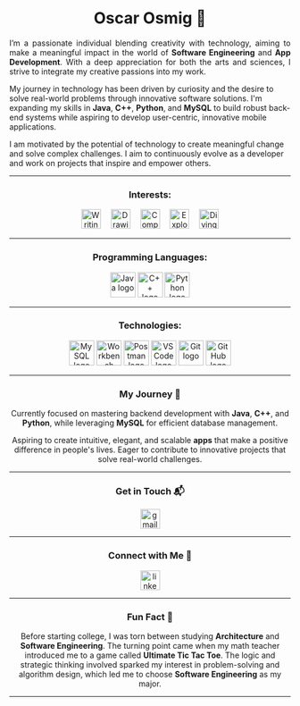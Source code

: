 <!-- Name -->
<h1 align="center"> <strong>Oscar Osmig</strong> 👋 </h1>

<!-- Summary -->
<p align="justify">
  I’m a passionate individual blending creativity with technology, aiming to make a meaningful impact in the world of <strong>Software Engineering</strong> and <strong>App Development</strong>. With a deep appreciation for both the arts and sciences, I strive to integrate my creative passions into my work.
  
  My journey in technology has been driven by curiosity and the desire to solve real-world problems through innovative software solutions. I'm expanding my skills in <strong>Java</strong>, <strong>C++</strong>, <strong>Python</strong>, and <strong>MySQL</strong> to build robust back-end systems while aspiring to develop user-centric, innovative mobile applications.
  
  I am motivated by the potential of technology to create meaningful change and solve complex challenges. I aim to continuously evolve as a developer and work on projects that inspire and empower others.
</p>

---

<!-- Interests -->
<!-- Interests -->
<h3 align="center">Interests:</h3>
<div align="center">
  <img src="https://img.shields.io/static/v1?message=Writing+Poetry&logo=pen&label=&color=6A4C8C&logoColor=white&labelColor=&style=for-the-badge" height="35" alt="Writing Poetry" />
  <img width="10" />
  <img src="https://img.shields.io/static/v1?message=Drawing+%26+Painting&logo=paintbrush&label=&color=FF6347&logoColor=white&labelColor=&style=for-the-badge" height="35" alt="Drawing & Painting" />
  <img width="10" />
  <img src="https://img.shields.io/static/v1?message=Composing+Music&logo=music&label=&color=FFD700&logoColor=white&labelColor=&style=for-the-badge" height="35" alt="Composing Music" />
  <img width="10" />
  <img src="https://img.shields.io/static/v1?message=Exploring+Software+Engineering&logo=code&label=&color=007396&logoColor=white&labelColor=&style=for-the-badge" height="35" alt="Exploring Software Engineering" />
  <img width="10" />
  <img src="https://img.shields.io/static/v1?message=Diving+into+Mechatronics&logo=gear&label=&color=3B3B6A&logoColor=white&labelColor=&style=for-the-badge" height="35" alt="Diving into Mechatronics" />
</div>


---

<!-- Skills -->
<h3 align="center">Programming Languages:</h3>
<div align="center">
  <img src="https://img.shields.io/badge/Java-007396?style=for-the-badge&logo=java&logoColor=white" alt="Java logo" height="45" />
  <img src="https://img.shields.io/badge/C%2B%2B-00599C?style=for-the-badge&logo=cplusplus&logoColor=white" alt="C++ logo" height="45" />
  <img src="https://img.shields.io/badge/Python-3776AB?style=for-the-badge&logo=python&logoColor=white" alt="Python logo" height="45" />
</div>

---

<!-- Technologies -->
<!-- Technologies -->
<h3 align="center">Technologies:</h3>
<div align="center">
  <img src="https://img.shields.io/badge/MySQL-4479A1?style=for-the-badge&logo=mysql&logoColor=white" alt="MySQL logo" height="45" />
  <img src="https://img.shields.io/badge/Workbench-3185B2?style=for-the-badge&logo=mysql&logoColor=white" alt="Workbench logo" height="45" />
  <img src="https://img.shields.io/badge/Postman-FF6C37?style=for-the-badge&logo=postman&logoColor=white" alt="Postman logo" height="45" />
  <img src="https://img.shields.io/badge/VSCode-0078D4?style=for-the-badge&logo=visualstudiocode&logoColor=white" alt="VSCode logo" height="45" />
  <img src="https://img.shields.io/badge/Git-F05032?style=for-the-badge&logo=git&logoColor=white" alt="Git logo" height="45" />
  <img src="https://img.shields.io/badge/GitHub-181717?style=for-the-badge&logo=github&logoColor=white" alt="GitHub logo" height="45" />
</div>

---

<!-- Journey -->
<h3 align="center">My Journey 🚀</h3>
<p align="center">
  Currently focused on mastering backend development with <strong>Java</strong>, <strong>C++</strong>, and <strong>Python</strong>, while leveraging <strong>MySQL</strong> for efficient database management.
</p>
<p align="center">
  Aspiring to create intuitive, elegant, and scalable <strong>apps</strong> that make a positive difference in people's lives. Eager to contribute to innovative projects that solve real-world challenges.
</p>

---

<!-- Connect -->
<h3 align="center">Get in Touch 📬</h3>
<p align="center">
  <a href="mailto:osmig47g@gmail.com">
    <img src="https://img.shields.io/static/v1?message=Email&logo=gmail&label=&color=D14836&logoColor=white&labelColor=&style=for-the-badge" height="35" alt="gmail logo" />
  </a>
</p>

---

<!-- LinkedIn -->
<h3 align="center">Connect with Me 📌</h3>
<p align="center">
  <a href="https://linkedin.com/in/oscar-osmig" target="_blank">
    <img src="https://img.shields.io/static/v1?message=LinkedIn&logo=linkedin&label=&color=0077B5&logoColor=white&labelColor=&style=for-the-badge" height="35" alt="linkedin logo" />
  </a>
</p>

---

<!-- Fun Fact -->
<h3 align="center">Fun Fact 🌟</h3>
<p align="center">
  Before starting college, I was torn between studying <strong>Architecture</strong> and <strong>Software Engineering</strong>. The turning point came when my math teacher introduced me to a game called <strong>Ultimate Tic Tac Toe</strong>. The logic and strategic thinking involved sparked my interest in problem-solving and algorithm design, which led me to choose <strong>Software Engineering</strong> as my major.
</p>

---
